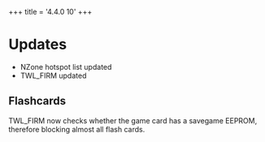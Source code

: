 +++
title = '4.4.0 10'
+++

# Updates

- NZone hotspot list updated
- TWL_FIRM updated

## Flashcards

TWL_FIRM now checks whether the game card has a savegame EEPROM,
therefore blocking almost all flash cards.